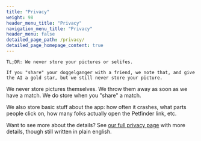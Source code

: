 ```yaml
---
title: "Privacy"
weight: 98
header_menu_title: "Privacy"
navigation_menu_title: "Privacy"
header_menu: false
detailed_page_path: /privacy/
detailed_page_homepage_content: true
---
```


```
TL;DR: We never store your pictures or selifes. 

If you "share" your doggelganger with a friend, we note that, and give the AI a gold star, but we still never store your picture.
```

We never store pictures themselves. We throw them away as soon as we have a match. We do store when you "share" a match.

We also store basic stuff about the app: how often it crashes, what parts people click on, how many folks actually open the Petfinder link, etc.

Want to see more about the details? See [our full privacy page](privacy) with more details, though still written in plain english.
